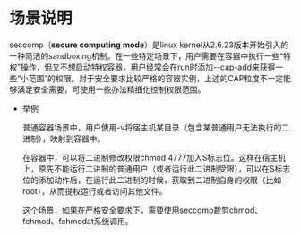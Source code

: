 # 场景说明<a name="ZH-CN_TOPIC_0184808147"></a>

seccomp（**secure computing** **mode**）是linux kernel从2.6.23版本开始引入的一种简洁的sandboxing机制。在一些特定场景下，用户需要在容器中执行一些“特权”操作，但又不想启动特权容器，用户经常会在run时添加--cap-add来获得一些“小范围”的权限。对于安全要求比较严格的容器实例，上述的CAP粒度不一定能够满足安全需要，可使用一些办法精细化控制权限范围。

-   举例

    普通容器场景中，用户使用-v将宿主机某目录（包含某普通用户无法执行的二进制），映射到容器中。

    在容器中，可以将二进制修改权限chmod 4777加入S标志位。这样在宿主机上，原先不能运行二进制的普通用户（或者运行此二进制受限），可以在S标志位的添加动作后，在运行此二进制的时候，获取到二进制自身的权限（比如root），从而提权运行或者访问其他文件。

    这个场景，如果在严格安全要求下，需要使用seccomp裁剪chmod、fchmod、fchmodat系统调用。


